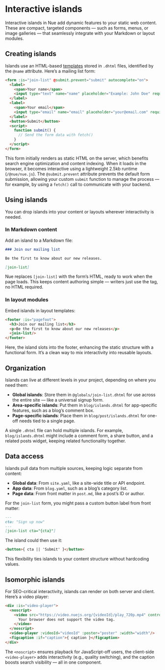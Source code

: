 
# Interactive islands

Interactive islands in Nue add dynamic features to your static web content. These are compact, targeted components — such as forms, menus, or image galleries — that seamlessly integrate with your Markdown or layout modules.


## Creating islands

Islands use an HTML-based [templates](template-syntax.html) stored in `.dhtml` files, identified by the `@name` attribute. Here’s a mailing list form:

```html
<form :is="join-list" @submit.prevent="submit" autocomplete="on">
  <label>
    <span>Your name</span>
    <input type="text" name="name" placeholder="Example: John Doe" required>
  </label>
  <label>
    <span>Your email</span>
    <input type="email" name="email" placeholder="your@email.com" required>
  </label>
  <button>Submit</button>
  <script>
    function submit() {
      // Send the form data with fetch()
    }
  </script>
</form>
```

This form initially renders as static HTML on the server, which benefits search engine optimization and content indexing. When it loads in the browser, it becomes interactive using a lightweight 2.5kb runtime (`/@nue/nue.js`). The `@submit.prevent` attribute prevents the default form submission, allowing your custom `submit` function to manage the process — for example, by using a `fetch()` call to communicate with your backend.


## Using islands

You can drop islands into your content or layouts wherever interactivity is needed.

### In Markdown content

Add an island to a Markdown file:

```md
### Join our mailing list

Be the first to know about our new releases.

[join-list]
```

Nue replaces `[join-list]` with the form’s HTML, ready to work when the page loads. This keeps content authoring simple — writers just use the tag, no HTML required.

### In layout modules

Embed islands in layout templates:

```html
<footer :is="pagefoot">
  <h3>Join our mailing list</h3>
  <p>Be the first to know about our new releases</p>
  <join-list/>
</footer>
```

Here, the island slots into the footer, enhancing the static structure with a functional form. It’s a clean way to mix interactivity into reusable layouts.

## Organization

Islands can live at different levels in your project, depending on where you need them:

- **Global islands**: Store them in `@globals/join-list.dhtml` for use across the entire site — like a universal signup form.
- **Area-specific islands**: Put them in `blog/islands.dhtml` for app-specific features, such as a blog’s comment box.
- **Page-specific islands**: Place them in `blog/post/islands.dhtml` for one-off needs tied to a single page.

A single `.dhtml` file can hold multiple islands. For example, `blog/islands.dhtml` might include a comment form, a share button, and a related posts widget, keeping related functionality together.

## Data access

Islands pull data from multiple sources, keeping logic separate from content:

- **Global data**: From `site.yaml`, like a site-wide title or API endpoint.
- **App data**: From `blog.yaml`, such as a blog’s category list.
- **Page data**: From front matter in `post.md`, like a post’s ID or author.

For the `join-list` form, you might pass a custom button label from front matter:

```md
---
cta: "Sign up now"
---
[join-list cta="{cta}"]
```

The island could then use it:

```html
<button>{ cta || 'Submit' }</button>
```

This flexibility ties islands to your content structure without hardcoding values.

## Isomorphic islands

For SEO-critical interactivity, islands can render on both server and client. Here’s a video player:

```html
<div :is="video-player">
  <noscript>
    <video src="https://video.nuejs.org/{videoId}/play_720p.mp4" controls>
      Your browser does not support the video tag.
    </video>
  </noscript>
  <video-player :videoId="videoId" :poster="poster" :width="width"/>
  <figcaption :if="caption">{ caption }</figcaption>
</div>
```

The `<noscript>` ensures playback for JavaScript-off users, the client-side `<video-player>` adds interactivity (e.g., quality switching), and the caption boosts search visibility — all in one component.
